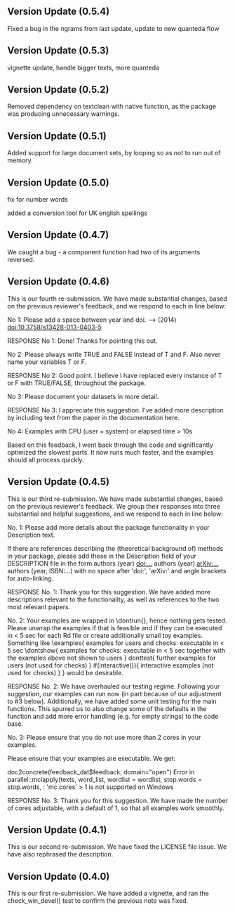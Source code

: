 ## Version Update (0.5.4)

Fixed a bug in the ngrams from last update, update to new quanteda flow

## Version Update (0.5.3)

vignette update, handle bigger texts, more quanteda

## Version Update (0.5.2)

Removed dependency on textclean with native function, as the package was producing unnecessary warnings. 

## Version Update (0.5.1)

Added support for large document sets, by looping so as not to run out of memory.

## Version Update (0.5.0)

fix for number words 

added a conversion tool for UK english spellings

## Version Update (0.4.7)

We caught a bug - a component function had two of its arguments reversed.


## Version Update (0.4.6)

This is our fourth re-submission. We have made substantial changes, based on the previous reviewer's feedback, and we respond to each in line below:

No 1: Please add a space between year and doi.
--> (2014) <doi:10.3758/s13428-013-0403-5>

RESPONSE No 1: Done! Thanks for pointing this out.

No 2: Please always write TRUE and FALSE instead of T and F.
Also never name your variables T or F.

RESPONSE No 2: Good point. I believe I have replaced every instance of T or F with TRUE/FALSE, throughout the package.

No 3: Please document your datasets in more detail.

RESPONSE No 3: I appreciate this suggestion. I've added more description by including text from the paper in the documentation here.

No 4:  Examples with CPU (user + system) or elapsed time > 10s

Based on this feedback, I went back through the code and significantly optimized the slowest parts. It now runs much faster, and the examples should all process quickly. 

## Version Update (0.4.5)

This is our third re-submission. We have made substantial changes, based on the previous reviewer's feedback. We group their responses into three substantial and helpful suggestions, and we respond to each in line below:

No. 1: Please add more details about the package functionality in your
Description text.

If there are references describing the (theoretical background of)
methods in your package, please add these in the Description field of
your DESCRIPTION file in the form
authors (year) <doi:...>
authors (year) <arXiv:...>
authors (year, ISBN:...)
with no space after 'doi:', 'arXiv:' and angle brackets for auto-linking.

RESPONSE No. 1: Thank you for this suggestion. We have added more descriptions relevant to the functionality, as well as references to the two most relevant papers.

No. 2: Your examples are wrapped in \dontrun{}, hence nothing gets tested.
Please unwrap the examples if that is feasible and if they can be
executed in < 5 sec for each Rd file or create additionally small toy
examples. Something like
\examples{
    examples for users and checks:
    executable in < 5 sec
    \dontshow{
        examples for checks:
        executable in < 5 sec together with the examples above
        not shown to users
    }
    donttest{
        further examples for users (not used for checks)
    }
    if(interactive()){
        interactive examples (not used for checks)
    }
}
would be desirable.

RESPONSE No. 2: We have overhauled our testing regime. Following your suggestion, our examples can run now (in part because of our adjustment to #3 below). Additionally, we have added some unit testing for the main functions. This spurred us to also change some of the defaults in the function and add more error handling (e.g. for empty strings) to the code base.

No. 3: Please ensure that you do not use more than 2 cores in your examples.

Please ensure that your examples are executable.  We get:

doc2concrete(feedback_dat$feedback, domain="open")
Error in parallel::mclapply(texts, word_list, wordlist = wordlist,
stop.words = stop.words,  :
   'mc.cores' > 1 is not supported on Windows

RESPONSE No. 3: Thank you for this suggestion. We have made the number of cores adjustable, with a default of 1, so that all examples work smoothly.

## Version Update (0.4.1)

This is our second re-submission. We have fixed the LICENSE file issue.
We have also rephrased the description.

## Version Update (0.4.0)

This is our first re-submission. We have added a vignette, and ran the check_win_devel() test to confirm the previous note was fixed.

